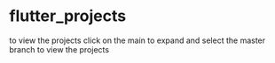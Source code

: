 # flutter_projects
to view the projects click on the main to expand and select the master branch to view the projects
